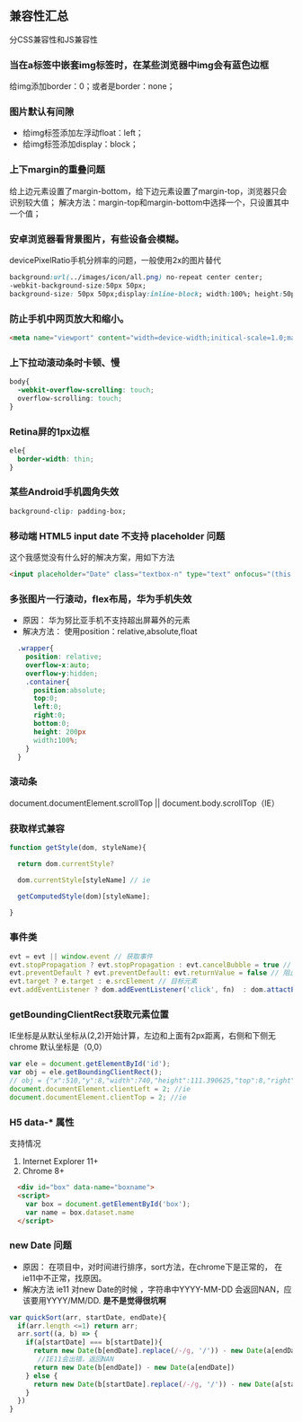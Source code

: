## 兼容性汇总
分CSS兼容性和JS兼容性


### 当在a标签中嵌套img标签时，在某些浏览器中img会有蓝色边框
给img添加border：0；或者是border：none；

### 图片默认有间隙
- 给img标签添加左浮动float：left；
- 给img标签添加display：block；

### 上下margin的重叠问题
给上边元素设置了margin-bottom，给下边元素设置了margin-top，浏览器只会识别较大值；
解决方法：margin-top和margin-bottom中选择一个，只设置其中一个值；

### 安卓浏览器看背景图片，有些设备会模糊。
devicePixelRatio手机分辨率的问题，一般使用2x的图片替代
```css
background:url(../images/icon/all.png) no-repeat center center;
-webkit-background-size:50px 50px;
background-size: 50px 50px;display:inline-block; width:100%; height:50px;
```

### 防止手机中网页放大和缩小。
```html
<meta name="viewport" content="width=device-width;initical-scale=1.0;maximum-scale=1.0;minimum-sacle=1.0;user-scale=no">
```
### 上下拉动滚动条时卡顿、慢
```css
body{
  -webkit-overflow-scrolling: touch;
  overflow-scrolling: touch;
}
```

### Retina屏的1px边框
```css
ele{
  border-width: thin;
}
```
### 某些Android手机圆角失效
```css
background-clip: padding-box;
```

### 移动端 HTML5 input date 不支持 placeholder 问题
这个我感觉没有什么好的解决方案，用如下方法
```html
<input placeholder="Date" class="textbox-n" type="text" onfocus="(this.type='date')"  id="date">
```

### 多张图片一行滚动，flex布局，华为手机失效
- 原因： 华为努比亚手机不支持超出屏幕外的元素
- 解决方法： 使用position：relative,absolute,float
```css
  .wrapper{
    position: relative;
    overflow-x:auto;
    overflow-y:hidden;
    .container{
      position:absolute;
      top:0;
      left:0;
      right:0;
      bottom:0;
      height: 200px
      width:100%;
    }
  }

````
### 滚动条
document.documentElement.scrollTop || document.body.scrollTop（IE）

### 获取样式兼容
```js
function getStyle(dom, styleName){

  return dom.currentStyle?

  dom.currentStyle[styleName] // ie

  getComputedStyle(dom)[styleName];

}
```
### 事件类
```js
evt = evt || window.event // 获取事件
evt.stopPropagation ? evt.stopPropagation : evt.cancelBubble = true // 阻止冒泡
evt.preventDefault ? evt.preventDefault: evt.returnValue = false // 阻止默认事件
evt.target ? e.target : e.srcElement // 目标元素
evt.addEventListener ? dom.addEventListener('click', fn)  : dom.attactEvent('onclick', fn)
```

### getBoundingClientRect获取元素位置
  IE坐标是从默认坐标从(2,2)开始计算，左边和上面有2px距离，右侧和下侧无
  chrome 默认坐标是（0,0）
  ```js
  var ele = document.getElementById('id');
  var obj = ele.getBoundingClientRect();
  // obj = {"x":510,"y":8,"width":740,"height":111.390625,"top":8,"right":1250,"bottom":119.390625,"left":510}
  document.documentElement.clientLeft = 2; //ie
  document.documentElement.clientTop = 2; //ie
  ```
### H5 data-* 属性
  支持情况
  1. Internet Explorer 11+
  2. Chrome 8+
```html
  <div id="box" data-name="boxname">
  <script>
    var box = document.getElementById('box');
    var name = box.dataset.name
  </script>
```

### new Date 问题
  - 原因：
    在项目中，对时间进行排序，sort方法，在chrome下是正常的， 在ie11中不正常，找原因。   
  - 解决方法
    ie11 对new Date的时候 ，字符串中YYYY-MM-DD 会返回NAN，应该要用YYYY/MM/DD.
    <strong>是不是觉得很坑啊</strong>
  
  ```js
  var quickSort(arr, startDate, endDate){
    if(arr.length <=1) return arr;
    arr.sort((a, b) => {
      if(a[startDate] === b[startDate]){
        return new Date(b[endDate].replace(/-/g, '/')) - new Date(a[endDate].replace(/-/g, '/'))
         //IE11会出错，返回NAN
        return new Date(b[endDate]) - new Date(a[endDate])         
      } else {
        return new Date(b[startDate].replace(/-/g, '/')) - new Date(a[startDate].replace(/-/g, '/'))
      }
    })
  }

  ```
  